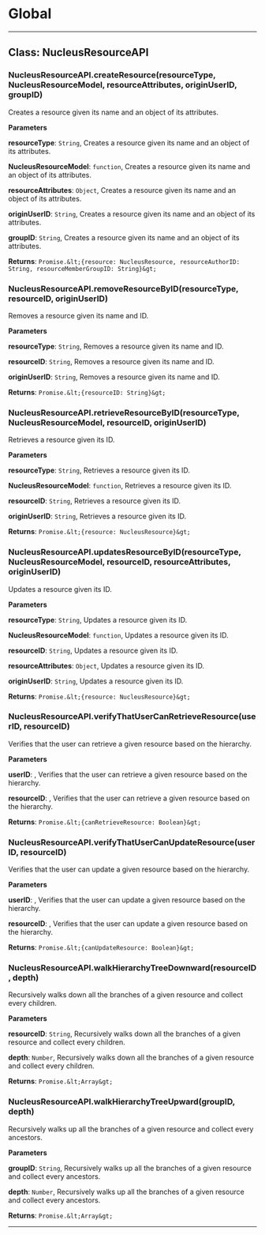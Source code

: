 # Global





* * *

## Class: NucleusResourceAPI


### NucleusResourceAPI.createResource(resourceType, NucleusResourceModel, resourceAttributes, originUserID, groupID) 

Creates a resource given its name and an object of its attributes.

**Parameters**

**resourceType**: `String`, Creates a resource given its name and an object of its attributes.

**NucleusResourceModel**: `function`, Creates a resource given its name and an object of its attributes.

**resourceAttributes**: `Object`, Creates a resource given its name and an object of its attributes.

**originUserID**: `String`, Creates a resource given its name and an object of its attributes.

**groupID**: `String`, Creates a resource given its name and an object of its attributes.

**Returns**: `Promise.&lt;{resource: NucleusResource, resourceAuthorID: String, resourceMemberGroupID: String}&gt;`

### NucleusResourceAPI.removeResourceByID(resourceType, resourceID, originUserID) 

Removes a resource given its name and ID.

**Parameters**

**resourceType**: `String`, Removes a resource given its name and ID.

**resourceID**: `String`, Removes a resource given its name and ID.

**originUserID**: `String`, Removes a resource given its name and ID.

**Returns**: `Promise.&lt;{resourceID: String}&gt;`

### NucleusResourceAPI.retrieveResourceByID(resourceType, NucleusResourceModel, resourceID, originUserID) 

Retrieves a resource given its ID.

**Parameters**

**resourceType**: `String`, Retrieves a resource given its ID.

**NucleusResourceModel**: `function`, Retrieves a resource given its ID.

**resourceID**: `String`, Retrieves a resource given its ID.

**originUserID**: `String`, Retrieves a resource given its ID.

**Returns**: `Promise.&lt;{resource: NucleusResource}&gt;`

### NucleusResourceAPI.updatesResourceByID(resourceType, NucleusResourceModel, resourceID, resourceAttributes, originUserID) 

Updates a resource given its ID.

**Parameters**

**resourceType**: `String`, Updates a resource given its ID.

**NucleusResourceModel**: `function`, Updates a resource given its ID.

**resourceID**: `String`, Updates a resource given its ID.

**resourceAttributes**: `Object`, Updates a resource given its ID.

**originUserID**: `String`, Updates a resource given its ID.

**Returns**: `Promise.&lt;{resource: NucleusResource}&gt;`

### NucleusResourceAPI.verifyThatUserCanRetrieveResource(userID, resourceID) 

Verifies that the user can retrieve a given resource based on the hierarchy.

**Parameters**

**userID**: , Verifies that the user can retrieve a given resource based on the hierarchy.

**resourceID**: , Verifies that the user can retrieve a given resource based on the hierarchy.

**Returns**: `Promise.&lt;{canRetrieveResource: Boolean}&gt;`

### NucleusResourceAPI.verifyThatUserCanUpdateResource(userID, resourceID) 

Verifies that the user can update a given resource based on the hierarchy.

**Parameters**

**userID**: , Verifies that the user can update a given resource based on the hierarchy.

**resourceID**: , Verifies that the user can update a given resource based on the hierarchy.

**Returns**: `Promise.&lt;{canUpdateResource: Boolean}&gt;`

### NucleusResourceAPI.walkHierarchyTreeDownward(resourceID, depth) 

Recursively walks down all the branches of a given resource and collect every children.

**Parameters**

**resourceID**: `String`, Recursively walks down all the branches of a given resource and collect every children.

**depth**: `Number`, Recursively walks down all the branches of a given resource and collect every children.

**Returns**: `Promise.&lt;Array&gt;`

### NucleusResourceAPI.walkHierarchyTreeUpward(groupID, depth) 

Recursively walks up all the branches of a given resource and collect every ancestors.

**Parameters**

**groupID**: `String`, Recursively walks up all the branches of a given resource and collect every ancestors.

**depth**: `Number`, Recursively walks up all the branches of a given resource and collect every ancestors.

**Returns**: `Promise.&lt;Array&gt;`



* * *










